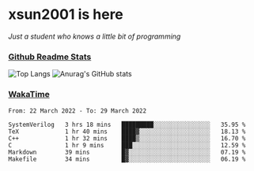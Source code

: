 # xsun2001 is here

*Just a student who knows a little bit of programming*

### [Github Readme Stats](https://github.com/anuraghazra/github-readme-stats)

![Top Langs](https://github-readme-stats.vercel.app/api/top-langs/?username=xsun2001&layout=compact&theme=radical) ![Anurag's GitHub stats](https://github-readme-stats.vercel.app/api?username=xsun2001&show_icons=true&theme=radical)

### [WakaTime](https://wakatime.com)

<!--START_SECTION:waka-->

```text
From: 22 March 2022 - To: 29 March 2022

SystemVerilog   3 hrs 18 mins   █████████░░░░░░░░░░░░░░░░   35.95 %
TeX             1 hr 40 mins    ████▓░░░░░░░░░░░░░░░░░░░░   18.13 %
C++             1 hr 32 mins    ████▒░░░░░░░░░░░░░░░░░░░░   16.70 %
C               1 hr 9 mins     ███░░░░░░░░░░░░░░░░░░░░░░   12.59 %
Markdown        39 mins         █▓░░░░░░░░░░░░░░░░░░░░░░░   07.19 %
Makefile        34 mins         █▓░░░░░░░░░░░░░░░░░░░░░░░   06.19 %
```

<!--END_SECTION:waka-->
